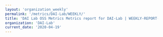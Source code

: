 ```yaml
---
layout: 'organization_weekly'
permalink: '/metrics/DAI-Lab/WEEKLY/'
title: 'DAI Lab OSS Metrics Metrics report for DAI-Lab | WEEKLY-REPORT-2020-04-19'
organization: 'DAI-Lab'
current_date: '2020-04-19'
---
```

